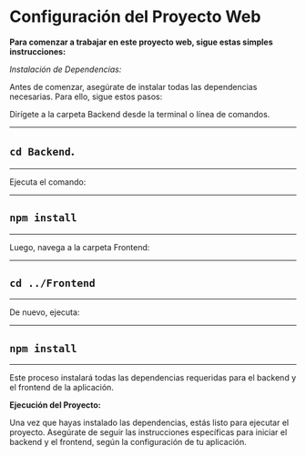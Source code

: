 # Configuración del Proyecto Web

**Para comenzar a trabajar en este proyecto web, sigue estas simples instrucciones:**

_Instalación de Dependencias:_

Antes de comenzar, asegúrate de instalar todas las dependencias necesarias. Para ello, sigue estos pasos:

Dirígete a la carpeta Backend desde la terminal o línea de comandos.

---

## `cd Backend`.

---

Ejecuta el comando:

---

## `npm install`

---

Luego, navega a la carpeta Frontend:

---

## `cd ../Frontend`

---

De nuevo, ejecuta:

---

## `npm install`

---

Este proceso instalará todas las dependencias requeridas para el backend y el frontend de la aplicación.

**Ejecución del Proyecto:**

Una vez que hayas instalado las dependencias, estás listo para ejecutar el proyecto. Asegúrate de seguir las instrucciones específicas para iniciar el backend y el frontend, según la configuración de tu aplicación.
